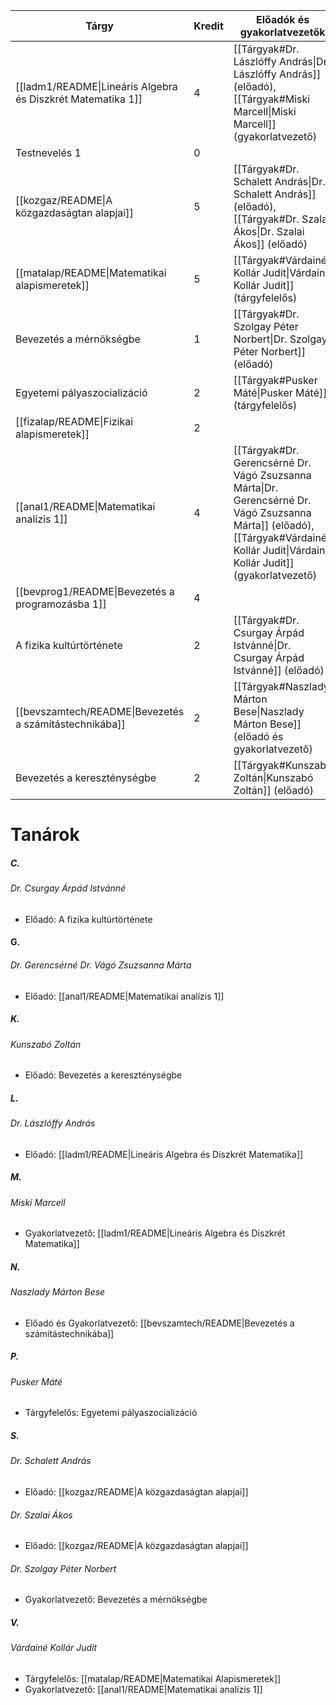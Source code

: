 |Tárgy|Kredit|Előadók és gyakorlatvezetők|Felvehető|
|---|---|---|---|
|[[ladm1/README\|Lineáris Algebra és Diszkrét Matematika 1]]|4|[[Tárgyak#Dr. Lászlóffy András\|Dr. Lászlóffy András]] (előadó),<br /> [[Tárgyak#Miski Marcell\|Miski Marcell]] (gyakorlatvezető)|1. félév|
|Testnevelés 1|0||1. félév|
|[[kozgaz/README\|A közgazdaságtan alapjai]]|5|[[Tárgyak#Dr. Schalett András\|Dr. Schalett András]] (előadó),<br />[[Tárgyak#Dr. Szalai Ákos\|Dr. Szalai Ákos]] (előadó)|1. félév|
|[[matalap/README\|Matematikai alapismeretek]]|5|[[Tárgyak#Várdainé Kollár Judit\|Várdainé Kollár Judit]] (tárgyfelelős)|1. félév|
|Bevezetés a mérnökségbe|1|[[Tárgyak#Dr. Szolgay Péter Norbert\|Dr. Szolgay Péter Norbert]] (előadó)|1. félév|
|Egyetemi pályaszocializáció|2|[[Tárgyak#Pusker Máté\|Pusker Máté]] (tárgyfelelős)|1. félév|
|[[fizalap/README\|Fizikai alapismeretek]]|2||1. félév|
|[[anal1/README\|Matematikai analízis 1]]|4|[[Tárgyak#Dr. Gerencsérné Dr. Vágó Zsuzsanna Márta\|Dr. Gerencsérné Dr. Vágó Zsuzsanna Márta]] (előadó),<br />[[Tárgyak#Várdainé Kollár Judit\|Várdainé Kollár Judit]] (gyakorlatvezető)|1. félév|
|[[bevprog1/README\|Bevezetés a programozásba 1]]|4||1. félév|
|A fizika kultúrtörténete|2|[[Tárgyak#Dr. Csurgay Árpád Istvánné\|Dr. Csurgay Árpád Istvánné]] (előadó)|1. félév|
|[[bevszamtech/README\|Bevezetés a számítástechnikába]]|2|[[Tárgyak#Naszlady Márton Bese\|Naszlady Márton Bese]] (előadó és gyakorlatvezető)|1. félév|
|Bevezetés a kereszténységbe|2|[[Tárgyak#Kunszabó Zoltán\|Kunszabó Zoltán]] (előadó)|1. félév|
# Tanárok
##### C.
###### Dr. Csurgay Árpád Istvánné
- Előadó: A fizika kultúrtörténete
#### G.
###### Dr. Gerencsérné Dr. Vágó Zsuzsanna Márta
- Előadó: [[anal1/README|Matematikai analízis 1]]
##### K.
###### Kunszabó Zoltán
- Előadó: Bevezetés a kereszténységbe
##### L.
###### Dr. Lászlóffy András
- Előadó: [[ladm1/README|Lineáris Algebra és Diszkrét Matematika]]
##### M.
###### Miski Marcell
- Gyakorlatvezető: [[ladm1/README|Lineáris Algebra és Diszkrét Matematika]]
##### N.
###### Naszlady Márton Bese
- Előadó és Gyakorlatvezető: [[bevszamtech/README|Bevezetés a számítástechnikába]]
##### P.
###### Pusker Máté
- Tárgyfelelős: Egyetemi pályaszocializáció
##### S.
###### Dr. Schalett András
- Előadó: [[kozgaz/README|A közgazdaságtan alapjai]]
###### Dr. Szalai Ákos
- Előadó: [[kozgaz/README|A közgazdaságtan alapjai]]
###### Dr. Szolgay Péter Norbert
- Gyakorlatvezető: Bevezetés a mérnökségbe
##### V.
###### Várdainé Kollár Judit
- Tárgyfelelős: [[matalap/README|Matematikai Alapismeretek]]
- Gyakorlatvezető: [[anal1/README|Matematikai analízis 1]]
